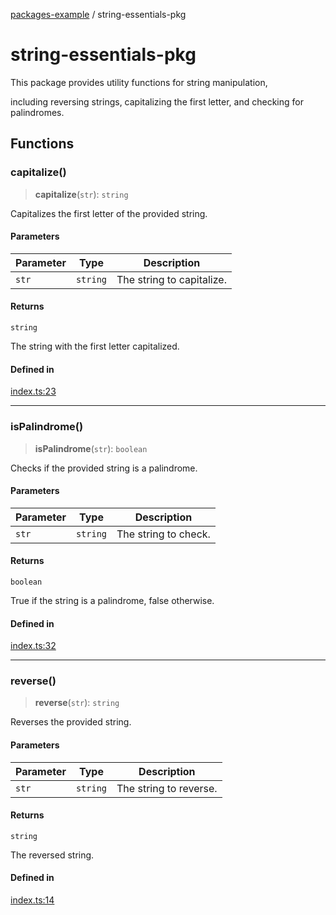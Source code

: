 [packages-example](../README.md) / string-essentials-pkg

# string-essentials-pkg

This package provides utility functions for string manipulation,

including reversing strings, capitalizing the first letter, and checking for palindromes.

## Functions

### capitalize()

> **capitalize**(`str`): `string`

Capitalizes the first letter of the provided string.

#### Parameters

| Parameter | Type | Description |
| ------ | ------ | ------ |
| `str` | `string` | The string to capitalize. |

#### Returns

`string`

The string with the first letter capitalized.

#### Defined in

[index.ts:23](https://github.com/typedoc2md/typedoc-plugin-markdown-examples/blob/main/examples/packages/packages/string-essentials/index.ts#L23)

***

### isPalindrome()

> **isPalindrome**(`str`): `boolean`

Checks if the provided string is a palindrome.

#### Parameters

| Parameter | Type | Description |
| ------ | ------ | ------ |
| `str` | `string` | The string to check. |

#### Returns

`boolean`

True if the string is a palindrome, false otherwise.

#### Defined in

[index.ts:32](https://github.com/typedoc2md/typedoc-plugin-markdown-examples/blob/main/examples/packages/packages/string-essentials/index.ts#L32)

***

### reverse()

> **reverse**(`str`): `string`

Reverses the provided string.

#### Parameters

| Parameter | Type | Description |
| ------ | ------ | ------ |
| `str` | `string` | The string to reverse. |

#### Returns

`string`

The reversed string.

#### Defined in

[index.ts:14](https://github.com/typedoc2md/typedoc-plugin-markdown-examples/blob/main/examples/packages/packages/string-essentials/index.ts#L14)
